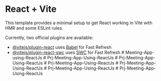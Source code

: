 # React + Vite

This template provides a minimal setup to get React working in Vite with HMR and some ESLint rules.

Currently, two official plugins are available:

- [@vitejs/plugin-react](https://github.com/vitejs/vite-plugin-react/blob/main/packages/plugin-react/README.md) uses [Babel](https://babeljs.io/) for Fast Refresh
- [@vitejs/plugin-react-swc](https://github.com/vitejs/vite-plugin-react-swc) uses [SWC](https://swc.rs/) for Fast Refresh
#   M e e t i n g - A p p - u s i n g - R e a c t J s  
 #   P r j - M e e t i n g - A p p - U s i n g - R e a c t J s  
 #   P r j - M e e t i n g - A p p - U s i n g - R e a c t J s  
 #   P r j - M e e t i n g - A p p - U s i n g - R e a c t J s  
 #   P r j - M e e t i n g - A p p - U s i n g - R e a c t J s  
 #   P r j - M e e t i n g - A p p - U s i n g - R e a c t J s  
 #   P r j - M e e t i n g - A p p - U s i n g - R e a c t J s  
 